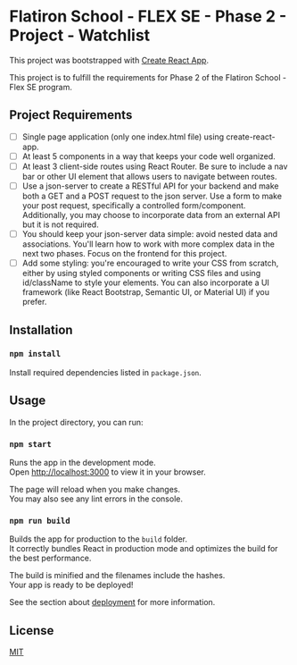 # Flatiron School - FLEX SE - Phase 2 - Project - Watchlist

This project was bootstrapped with [Create React App](https://github.com/facebook/create-react-app).

This project is to fulfill the requirements for Phase 2 of the Flatiron School - Flex SE program.

## Project Requirements

- [ ] Single page application (only one index.html file) using create-react-app.
- [ ] At least 5 components in a way that keeps your code well organized.
- [ ] At least 3 client-side routes using React Router. Be sure to include a nav bar or other UI element that allows users to navigate between routes.
- [ ] Use a json-server to create a RESTful API for your backend and make both a GET and a POST request to the json server. Use a form to make your post request, specifically a controlled form/component. Additionally, you may choose to incorporate data from an external API but it is not required.
- [ ] You should keep your json-server data simple: avoid nested data and associations. You'll learn how to work with more complex data in the next two phases. Focus on the frontend for this project.
- [ ] Add some styling: you're encouraged to write your CSS from scratch, either by using styled components or writing CSS files and using id/className to style your elements. You can also incorporate a UI framework (like React Bootstrap, Semantic UI, or Material UI) if you prefer.

## Installation

### `npm install`

Install required dependencies listed in `package.json`.

## Usage

In the project directory, you can run:

### `npm start`

Runs the app in the development mode.\
Open [http://localhost:3000](http://localhost:3000) to view it in your browser.

The page will reload when you make changes.\
You may also see any lint errors in the console.

### `npm run build`

Builds the app for production to the `build` folder.\
It correctly bundles React in production mode and optimizes the build for the best performance.

The build is minified and the filenames include the hashes.\
Your app is ready to be deployed!

See the section about [deployment](https://facebook.github.io/create-react-app/docs/deployment) for more information.


## License
[MIT](https://choosealicense.com/licenses/mit/)